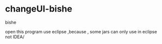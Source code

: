 # changeUI-bishe
bishe


open this program use eclipse ,because , some jars can only use in eclipse not IDEA/
